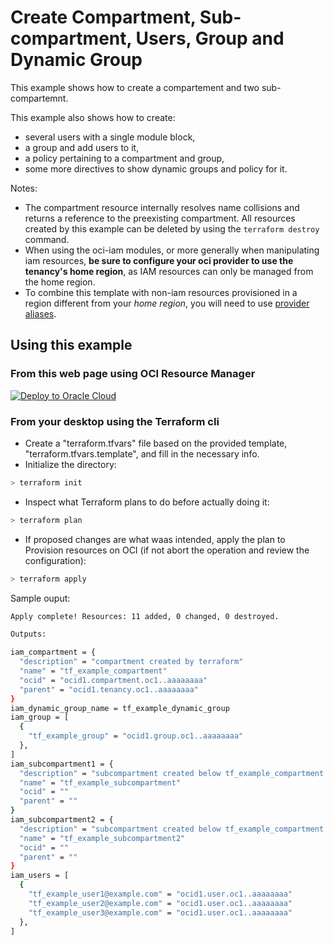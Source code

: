 # Create Compartment, Sub-compartment, Users, Group and Dynamic Group

This example shows how to create a compartement and two sub-compartemnt.

This example also shows how to create:

- several users with a single module block,
- a group and add users to it,
- a policy pertaining to a compartment and group,
- some more directives to show dynamic groups and policy for it.

Notes:

- The compartment resource internally resolves name collisions and returns a reference to the preexisting compartment.
All resources created by this example can be deleted by using the `terraform destroy` command.
- When using the oci-iam modules, or more generally when manipulating iam resources, **be sure to configure your oci provider to use the tenancy's home region**, as IAM resources can only be managed from the home region.
- To combine this template with non-iam resources provisioned in a region different from your *home region*, you will need to use [provider aliases](https://www.terraform.io/docs/configuration/providers.html#alias-multiple-provider-configurations).

## Using this example

### From this web page using OCI Resource Manager

[![Deploy to Oracle Cloud](https://oci-resourcemanager-plugin.plugins.oci.oraclecloud.com/latest/deploy-to-oracle-cloud.svg)](https://cloud.oracle.com/resourcemanager/stacks/create?zipUrl=https://github.com/kral2/temp/archive/v1.0.0.zip)

### From your desktop using the Terraform cli

- Create a "terraform.tfvars" file based on the provided template, "terraform.tfvars.template", and fill in the necessary info.
- Initialize the directory:

```bash
> terraform init
```

- Inspect what Terraform plans to do before actually doing it:

```bash
> terraform plan
```

- If proposed changes are what waas intended, apply the plan to Provision resources on OCI (if not abort the operation and review the configuration):

```bash
> terraform apply
```

Sample ouput:

```bash
Apply complete! Resources: 11 added, 0 changed, 0 destroyed.

Outputs:

iam_compartment = {
  "description" = "compartment created by terraform"
  "name" = "tf_example_compartment"
  "ocid" = "ocid1.compartment.oc1..aaaaaaaa"
  "parent" = "ocid1.tenancy.oc1..aaaaaaaa"
}
iam_dynamic_group_name = tf_example_dynamic_group
iam_group = [
  {
    "tf_example_group" = "ocid1.group.oc1..aaaaaaaa"
  },
]
iam_subcompartment1 = {
  "description" = "subcompartment created below tf_example_compartment by terraform"
  "name" = "tf_example_subcompartment"
  "ocid" = ""
  "parent" = ""
}
iam_subcompartment2 = {
  "description" = "subcompartment created below tf_example_compartment by terraform"
  "name" = "tf_example_subcompartment2"
  "ocid" = ""
  "parent" = ""
}
iam_users = [
  {
    "tf_example_user1@example.com" = "ocid1.user.oc1..aaaaaaaa"
    "tf_example_user2@example.com" = "ocid1.user.oc1..aaaaaaaa"
    "tf_example_user3@example.com" = "ocid1.user.oc1..aaaaaaaa"
  },
]
```
